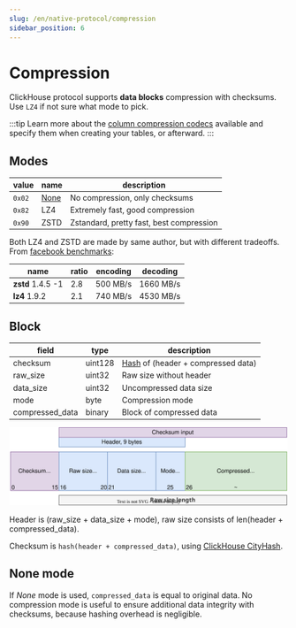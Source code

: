 ```yaml
---
slug: /en/native-protocol/compression
sidebar_position: 6
---
```


# Compression

ClickHouse protocol supports **data blocks** compression with checksums.
Use `LZ4` if not sure what mode to pick.

:::tip
Learn more about the [column compression codecs](/docs/en/sql-reference/statements/create/table.md/#column-compression-codecs) available and specify them when creating your tables, or afterward.
:::

## Modes

| value  | name               | description                              |
|--------|--------------------|------------------------------------------|
| `0x02` | [None](#none-mode) | No compression, only checksums           |
| `0x82` | LZ4                | Extremely fast, good compression         |
| `0x90` | ZSTD               | Zstandard, pretty fast, best compression |

Both LZ4 and ZSTD are made by same author, but with different tradeoffs.
From [facebook benchmarks](https://facebook.github.io/zstd/#benchmarks):

| name              | ratio | encoding | decoding  |
|-------------------|-------|----------|-----------|
| **zstd** 1.4.5 -1 | 2.8   | 500 MB/s | 1660 MB/s |
| **lz4** 1.9.2     | 2.1   | 740 MB/s | 4530 MB/s |

## Block

| field           | type    | description                                      |
|-----------------|---------|--------------------------------------------------|
| checksum        | uint128 | [Hash](./hash.md) of (header + compressed data) |
| raw_size        | uint32  | Raw size without header                          |
| data_size       | uint32  | Uncompressed data size                           |
| mode            | byte    | Compression mode                                 |
| compressed_data | binary  | Block of compressed data                         |

![compression block diagram](images/ch_compression_block.drawio.svg)

Header is (raw_size + data_size + mode), raw size consists of len(header + compressed_data).

Checksum is `hash(header + compressed_data)`, using [ClickHouse CityHash](./hash.md).

## None mode

If *None* mode is used, `compressed_data` is equal to original data.
No compression mode is useful to ensure additional data integrity with checksums, because
hashing overhead is negligible.
